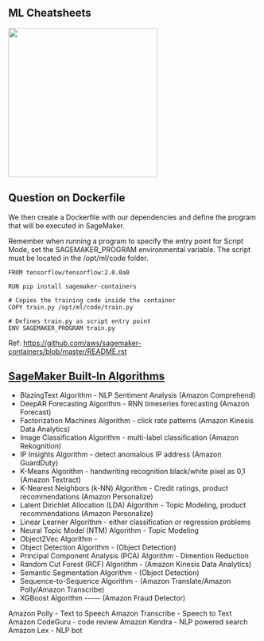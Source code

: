 ## ML Cheatsheets

<img src="https://www.google.com/url?sa=i&url=https%3A%2F%2Fwww.mathworks.com%2Fhelp%2Fstats%2Fmachine-learning-in-matlab.html&psig=AOvVaw3wR5LZh7UXAJjPipF6tajB&ust=1587698338171000&source=images&cd=vfe&ved=0CAIQjRxqFwoTCKib067L_egCFQAAAAAdAAAAABAX" height="300" />

## Question on Dockerfile

We then create a Dockerfile with our dependencies and define the program that will be executed in SageMaker.

Remember when running a program to specify the entry point for Script Mode, set the SAGEMAKER_PROGRAM environmental variable. The script must be located in the /opt/ml/code folder.

```
FROM tensorflow/tensorflow:2.0.0a0

RUN pip install sagemaker-containers

# Copies the training code inside the container
COPY train.py /opt/ml/code/train.py

# Defines train.py as script entry point
ENV SAGEMAKER_PROGRAM train.py

```

Ref: https://github.com/aws/sagemaker-containers/blob/master/README.rst

## [SageMaker Built-In Algorithms](https://docs.aws.amazon.com/sagemaker/latest/dg/algos.html)

- BlazingText Algorithm - NLP Sentiment Analysis (Amazon Comprehend)
- DeepAR Forecasting Algorithm - RNN timeseries forecasting (Amazon Forecast)
- Factorization Machines Algorithm - click rate patterns (Amazon Kinesis Data Analytics)
- Image Classification Algorithm - multi-label classification (Amazon Rekognition)
- IP Insights Algorithm - detect anomalous IP address (Amazon GuardDuty)
- K-Means Algorithm - handwriting recognition black/white pixel as 0,1 (Amazon Textract)
- K-Nearest Neighbors (k-NN) Algorithm - Credit ratings, product recommendations (Amazon Personalize)
- Latent Dirichlet Allocation (LDA) Algorithm - Topic Modeling, product recommendations (Amazon Personalize)
- Linear Learner Algorithm - either classification or regression problems
- Neural Topic Model (NTM) Algorithm - Topic Modeling
- Object2Vec Algorithm - 
- Object Detection Algorithm - (Object Detection)
- Principal Component Analysis (PCA) Algorithm - Dimention Reduction
- Random Cut Forest (RCF) Algorithm - (Amazon Kinesis Data Analytics)
- Semantic Segmentation Algorithm -  (Object Detection)
- Sequence-to-Sequence Algorithm - (Amazon Translate/Amazon Polly/Amazon Transcribe)
- XGBoost Algorithm ----- (Amazon Fraud Detector)

Amazon Polly - Text to Speech
Amazon Transcribe - Speech to Text
Amazon CodeGuru - code review
Amazon Kendra - NLP powered search
Amazon Lex - NLP bot


